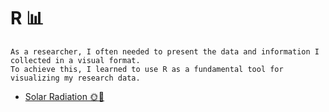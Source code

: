 # R 📊

```
As a researcher, I often needed to present the data and information I collected in a visual format.
To achieve this, I learned to use R as a fundamental tool for visualizing my research data.
```

- [Solar Radiation 🌞🌻](https://github.com/PatZermo/R/tree/main)
